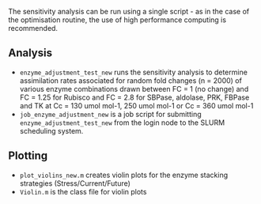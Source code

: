 The sensitivity analysis can be run using a single script - as in the case of the optimisation routine, the use of high performance computing is recommended.

## Analysis
- `enzyme_adjustment_test_new` runs the sensitivity analysis to determine assimilation rates associated for random fold changes (n = 2000) of various enzyme combinations drawn between FC = 1 (no change) and FC = 1.25 for Rubisco and FC = 2.8 for SBPase, aldolase, PRK, FBPase and TK at Cc = 130 umol mol-1, 250 umol mol-1 or Cc = 360 umol mol-1
- `job_enzyme_adjustment_new` is a job script for submitting `enzyme_adjustment_test_new` from the login node to the SLURM scheduling system. 

## Plotting
- `plot_violins_new.m` creates violin plots for the enzyme stacking strategies (Stress/Current/Future)
- `Violin.m` is the class file for violin plots

